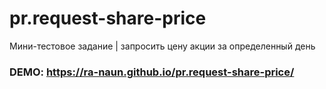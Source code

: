 # pr.request-share-price
Мини-тестовое задание | запросить цену акции за определенный день

### DEMO: https://ra-naun.github.io/pr.request-share-price/
